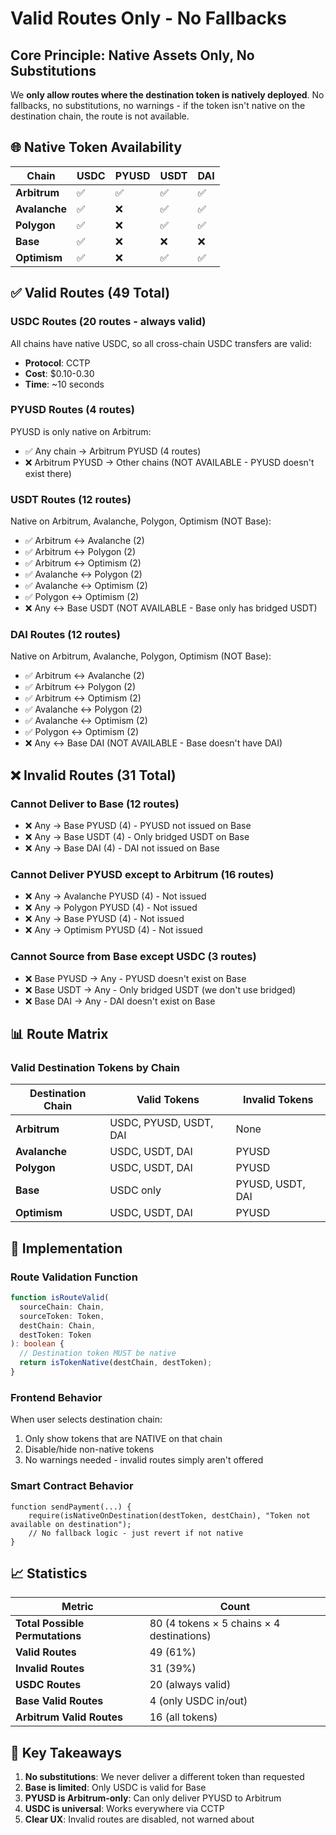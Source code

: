 # Valid Routes Only - No Fallbacks

## Core Principle: Native Assets Only, No Substitutions

We **only allow routes where the destination token is natively deployed**. No fallbacks, no substitutions, no warnings - if the token isn't native on the destination chain, the route is not available.

## 🌐 Native Token Availability

| Chain | USDC | PYUSD | USDT | DAI |
|-------|------|-------|------|-----|
| **Arbitrum** | ✅ | ✅ | ✅ | ✅ |
| **Avalanche** | ✅ | ❌ | ✅ | ✅ |
| **Polygon** | ✅ | ❌ | ✅ | ✅ |
| **Base** | ✅ | ❌ | ❌ | ❌ |
| **Optimism** | ✅ | ❌ | ✅ | ✅ |

## ✅ Valid Routes (49 Total)

### USDC Routes (20 routes - always valid)
All chains have native USDC, so all cross-chain USDC transfers are valid:
- **Protocol**: CCTP
- **Cost**: $0.10-0.30
- **Time**: ~10 seconds

### PYUSD Routes (4 routes)
PYUSD is only native on Arbitrum:
- ✅ Any chain → Arbitrum PYUSD (4 routes)
- ❌ Arbitrum PYUSD → Other chains (NOT AVAILABLE - PYUSD doesn't exist there)

### USDT Routes (12 routes)
Native on Arbitrum, Avalanche, Polygon, Optimism (NOT Base):
- ✅ Arbitrum ↔ Avalanche (2)
- ✅ Arbitrum ↔ Polygon (2)
- ✅ Arbitrum ↔ Optimism (2)
- ✅ Avalanche ↔ Polygon (2)
- ✅ Avalanche ↔ Optimism (2)
- ✅ Polygon ↔ Optimism (2)
- ❌ Any ↔ Base USDT (NOT AVAILABLE - Base only has bridged USDT)

### DAI Routes (12 routes)
Native on Arbitrum, Avalanche, Polygon, Optimism (NOT Base):
- ✅ Arbitrum ↔ Avalanche (2)
- ✅ Arbitrum ↔ Polygon (2)
- ✅ Arbitrum ↔ Optimism (2)
- ✅ Avalanche ↔ Polygon (2)
- ✅ Avalanche ↔ Optimism (2)
- ✅ Polygon ↔ Optimism (2)
- ❌ Any ↔ Base DAI (NOT AVAILABLE - Base doesn't have DAI)

## ❌ Invalid Routes (31 Total)

### Cannot Deliver to Base (12 routes)
- ❌ Any → Base PYUSD (4) - PYUSD not issued on Base
- ❌ Any → Base USDT (4) - Only bridged USDT on Base
- ❌ Any → Base DAI (4) - DAI not issued on Base

### Cannot Deliver PYUSD except to Arbitrum (16 routes)
- ❌ Any → Avalanche PYUSD (4) - Not issued
- ❌ Any → Polygon PYUSD (4) - Not issued
- ❌ Any → Base PYUSD (4) - Not issued
- ❌ Any → Optimism PYUSD (4) - Not issued

### Cannot Source from Base except USDC (3 routes)
- ❌ Base PYUSD → Any - PYUSD doesn't exist on Base
- ❌ Base USDT → Any - Only bridged USDT (we don't use bridged)
- ❌ Base DAI → Any - DAI doesn't exist on Base

## 📊 Route Matrix

### Valid Destination Tokens by Chain

| Destination Chain | Valid Tokens | Invalid Tokens |
|-------------------|--------------|----------------|
| **Arbitrum** | USDC, PYUSD, USDT, DAI | None |
| **Avalanche** | USDC, USDT, DAI | PYUSD |
| **Polygon** | USDC, USDT, DAI | PYUSD |
| **Base** | USDC only | PYUSD, USDT, DAI |
| **Optimism** | USDC, USDT, DAI | PYUSD |

## 🎯 Implementation

### Route Validation Function
```typescript
function isRouteValid(
  sourceChain: Chain,
  sourceToken: Token,
  destChain: Chain,
  destToken: Token
): boolean {
  // Destination token MUST be native
  return isTokenNative(destChain, destToken);
}
```

### Frontend Behavior
When user selects destination chain:
1. Only show tokens that are NATIVE on that chain
2. Disable/hide non-native tokens
3. No warnings needed - invalid routes simply aren't offered

### Smart Contract Behavior
```solidity
function sendPayment(...) {
    require(isNativeOnDestination(destToken, destChain), "Token not available on destination");
    // No fallback logic - just revert if not native
}
```

## 📈 Statistics

| Metric | Count |
|--------|-------|
| **Total Possible Permutations** | 80 (4 tokens × 5 chains × 4 destinations) |
| **Valid Routes** | 49 (61%) |
| **Invalid Routes** | 31 (39%) |
| **USDC Routes** | 20 (always valid) |
| **Base Valid Routes** | 4 (only USDC in/out) |
| **Arbitrum Valid Routes** | 16 (all tokens) |

## 🔑 Key Takeaways

1. **No substitutions**: We never deliver a different token than requested
2. **Base is limited**: Only USDC is valid for Base
3. **PYUSD is Arbitrum-only**: Can only deliver PYUSD to Arbitrum
4. **USDC is universal**: Works everywhere via CCTP
5. **Clear UX**: Invalid routes are disabled, not warned about
